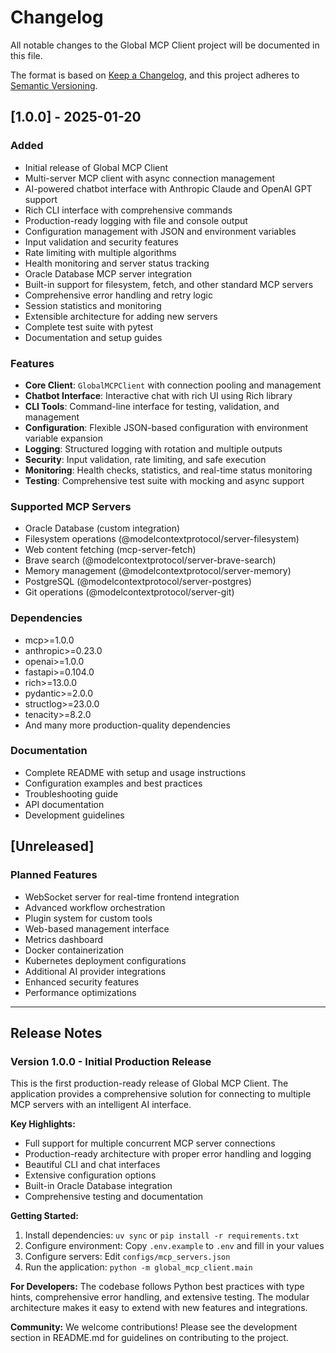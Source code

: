 # Changelog

All notable changes to the Global MCP Client project will be documented in this file.

The format is based on [Keep a Changelog](https://keepachangelog.com/en/1.0.0/),
and this project adheres to [Semantic Versioning](https://semver.org/spec/v2.0.0.html).

## [1.0.0] - 2025-01-20

### Added
- Initial release of Global MCP Client
- Multi-server MCP client with async connection management
- AI-powered chatbot interface with Anthropic Claude and OpenAI GPT support
- Rich CLI interface with comprehensive commands
- Production-ready logging with file and console output
- Configuration management with JSON and environment variables
- Input validation and security features
- Rate limiting with multiple algorithms
- Health monitoring and server status tracking
- Oracle Database MCP server integration
- Built-in support for filesystem, fetch, and other standard MCP servers
- Comprehensive error handling and retry logic
- Session statistics and monitoring
- Extensible architecture for adding new servers
- Complete test suite with pytest
- Documentation and setup guides

### Features
- **Core Client**: `GlobalMCPClient` with connection pooling and management
- **Chatbot Interface**: Interactive chat with rich UI using Rich library
- **CLI Tools**: Command-line interface for testing, validation, and management
- **Configuration**: Flexible JSON-based configuration with environment variable expansion
- **Logging**: Structured logging with rotation and multiple outputs
- **Security**: Input validation, rate limiting, and safe execution
- **Monitoring**: Health checks, statistics, and real-time status monitoring
- **Testing**: Comprehensive test suite with mocking and async support

### Supported MCP Servers
- Oracle Database (custom integration)
- Filesystem operations (@modelcontextprotocol/server-filesystem)
- Web content fetching (mcp-server-fetch)
- Brave search (@modelcontextprotocol/server-brave-search)
- Memory management (@modelcontextprotocol/server-memory)
- PostgreSQL (@modelcontextprotocol/server-postgres)
- Git operations (@modelcontextprotocol/server-git)

### Dependencies
- mcp>=1.0.0
- anthropic>=0.23.0
- openai>=1.0.0
- fastapi>=0.104.0
- rich>=13.0.0
- pydantic>=2.0.0
- structlog>=23.0.0
- tenacity>=8.2.0
- And many more production-quality dependencies

### Documentation
- Complete README with setup and usage instructions
- Configuration examples and best practices
- Troubleshooting guide
- API documentation
- Development guidelines

## [Unreleased]

### Planned Features
- WebSocket server for real-time frontend integration
- Advanced workflow orchestration
- Plugin system for custom tools
- Web-based management interface
- Metrics dashboard
- Docker containerization
- Kubernetes deployment configurations
- Additional AI provider integrations
- Enhanced security features
- Performance optimizations

---

## Release Notes

### Version 1.0.0 - Initial Production Release

This is the first production-ready release of Global MCP Client. The application provides a comprehensive solution for connecting to multiple MCP servers with an intelligent AI interface.

**Key Highlights:**
- Full support for multiple concurrent MCP server connections
- Production-ready architecture with proper error handling and logging
- Beautiful CLI and chat interfaces
- Extensive configuration options
- Built-in Oracle Database integration
- Comprehensive testing and documentation

**Getting Started:**
1. Install dependencies: `uv sync` or `pip install -r requirements.txt`
2. Configure environment: Copy `.env.example` to `.env` and fill in your values
3. Configure servers: Edit `configs/mcp_servers.json`
4. Run the application: `python -m global_mcp_client.main`

**For Developers:**
The codebase follows Python best practices with type hints, comprehensive error handling, and extensive testing. The modular architecture makes it easy to extend with new features and integrations.

**Community:**
We welcome contributions! Please see the development section in README.md for guidelines on contributing to the project.
